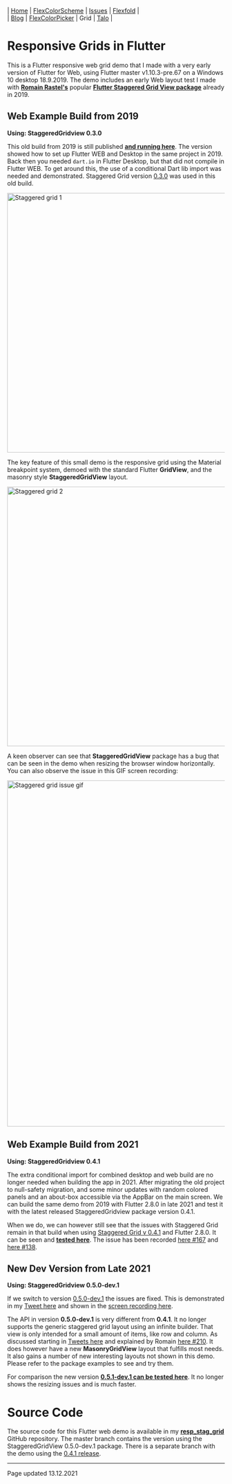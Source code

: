 | [Home](https://rydmike.com) | [FlexColorScheme](colorscheme) | [Issues](issues) | [Flexfold](flexfold) |  
| [Blog](blog)                | [FlexColorPicker](colorpicker) | Grid             | [Talo](talo)         |

# Responsive Grids in Flutter

This is a Flutter responsive web grid demo that
I made with a very early version of Flutter for Web, using Flutter master 
v1.10.3-pre.67 on a Windows 10 desktop 18.9.2019. 
The demo includes an early Web layout test I made with [**Romain Rastel's**](https://twitter.com/lets4r) popular
[**Flutter Staggered Grid View package**](https://pub.dev/packages/flutter_staggered_grid_view)
already in 2019.

## Web Example Build from 2019
**Using: StaggeredGridview 0.3.0** 

This old build from 2019 is still published [**and running here**](https://rydmike.com/gridtest).
The version showed how to set up Flutter WEB and Desktop in the same project in 2019. 
Back then you needed `dart.io` in Flutter Desktop, but
that did not compile in Flutter WEB. To get around this, the use of a
conditional Dart lib import was needed and demonstrated. Staggered Grid version
[0.3.0](https://pub.dev/packages/flutter_staggered_grid_view/versions/0.3.0)
was used in this old build.

<img src="https://rydmike.com/assets/stag_grid1.png?raw=true" alt="Staggered grid 1" width="600"/>

The key feature of this small demo is the responsive grid using the Material breakpoint system,
demoed with the standard Flutter **GridView**, and the masonry style **StaggeredGridView** layout.

<img src="https://rydmike.com/assets/stag_grid2.png?raw=true" alt="Staggered grid 2" width="600"/>

A keen observer can see that **StaggeredGridView** package has a bug that can be seen in the demo when 
resizing the browser window horizontally. You can also observe the issue in 
this GIF screen recording:

<img src="https://rydmike.com/assets/StagGridIssueDemo1.gif?raw=true" alt="Staggered grid issue gif" width="800"/>


## Web Example Build from 2021
**Using: StaggeredGridview 0.4.1**

The extra conditional import for combined desktop and web build are no longer needed
when building the app in 2021. After migrating the old project to null-safety migration, 
and some minor updates with random colored panels and an about-box accessible 
via the AppBar on the main screen. 
We can build the same demo from 2019 with Flutter 2.8.0 in late 2021 and test it 
with the latest released StaggeredGridview package version 0.4.1.

When we do, we can however
still see that the issues with Staggered Grid remain in that build when using
[Staggered Grid v 0.4.1](https://pub.dev/packages/flutter_staggered_grid_view/versions/0.4.1) 
and Flutter 2.8.0.
It can be seen and [**tested here**](https://rydmike.com/gridtest-0-4-1).
The issue has been recorded [here #167](https://github.com/letsar/flutter_staggered_grid_view/issues/167)
and [here #138](https://github.com/letsar/flutter_staggered_grid_view/issues/138). 

## New Dev Version from Late 2021
**Using: StaggeredGridview 0.5.0-dev.1**

If we switch to version 
[0.5.0-dev.1](https://pub.dev/packages/flutter_staggered_grid_view/versions/0.5.0-dev.1)
the issues are fixed. This is demonstrated in my
[Tweet here](https://twitter.com/RydMike/status/1470110726429843467) and shown
in the [screen recording here](https://twitter.com/RydMike/status/1470110719177895946). 

The API in version **0.5.0-dev.1** is very different 
from **0.4.1**. It no longer supports the generic staggered grid layout using an
infinite builder. That view is only intended for a small amount of items, like row and 
column. As discussed starting in [Tweets here](https://twitter.com/RydMike/status/1470110726429843467?s=20)
and explained by Romain [here #210](https://github.com/letsar/flutter_staggered_grid_view/discussions/210). 
It does however have
a new **MasonryGridView** layout that fulfills most needs. It also gains a number
of new interesting layouts not shown in this demo. Please refer to the package
examples to see and try them.

For comparison the new version [**0.5.1-dev.1 can be tested here**](https://rydmike.com/gridtest-0-5-0-dev-1).
It no longer shows the resizing issues and is much faster.

# Source Code

The source code for this Flutter web demo
is available in my [**resp_stag_grid**](https://github.com/rydmike/resp_stag_grid) 
GitHub repository. The master branch contains the version using the
StaggeredGridView 0.5.0-dev.1 package. There is a separate branch with
the demo using the 
[0.4.1 release](https://github.com/rydmike/resp_stag_grid/tree/using-stg-0-4-1).



---
Page updated 13.12.2021
